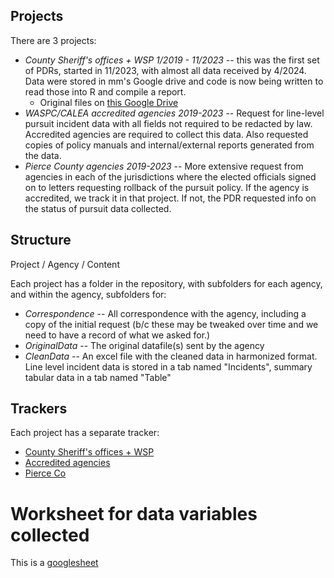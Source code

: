 ## Projects

There are 3 projects:

* *County Sheriff's offices + WSP 1/2019 - 11/2023* -- this was the first set of PDRs, started in 11/2023, with almost all data received by 4/2024.  Data were stored in mm's Google drive and code is now being written to read those into R and compile a report.
    - Original files on [this Google Drive](https://drive.google.com/drive/folders/1SJU0ctj5Fa5MnyLhujojLTabFAEcAj_c?usp=sharing)
* *WASPC/CALEA accredited agencies 2019-2023* -- Request for line-level pursuit incident data with all fields not required to be redacted by law.  Accredited agencies are required to collect this data.  Also requested copies of policy manuals and internal/external reports generated from the data.  
* *Pierce County agencies 2019-2023* -- More extensive request from agencies in each of the jurisdictions where the elected officials signed on to letters requesting rollback of the pursuit policy.  If the agency is accredited, we track it in that project.  If not, the PDR requested info on the status of pursuit data collected.

## Structure

Project / Agency / Content

Each project has a folder in the repository, with subfolders for each agency, and within the agency, subfolders for:

  * *Correspondence* -- All correspondence with the agency, including a copy of the initial request (b/c these may be tweaked over time and we need to have a record of what we asked for.)
  * *OriginalData* -- The original datafile(s) sent by the agency
  * *CleanData* -- An excel file with the cleaned data in harmonized format.  Line level incident data is stored in a tab named "Incidents", summary tabular data in a tab named "Table"

 ## Trackers

Each project has a separate tracker:

  * [County Sheriff's offices + WSP](https://github.com/users/moxboxwa/projects/2)
  * [Accredited agencies](https://github.com/users/moxboxwa/projects/1)
  * [Pierce Co](https://github.com/users/moxboxwa/projects/3)

# Worksheet for data variables collected
This is a [googlesheet](https://docs.google.com/spreadsheets/d/1b0pcy8-iQUNAAHFcpCz5qKYN55RA87iJMTw6Zl2UMt0/edit?gid=0#gid=0)

